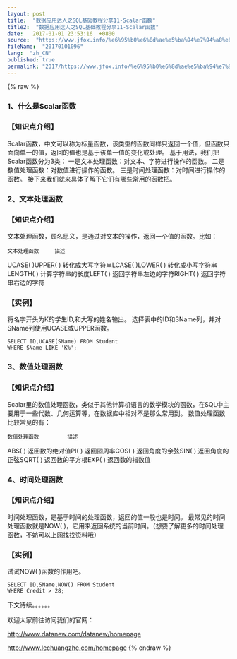 ```yaml
---
layout: post
title:  "数据应用达人之SQL基础教程分享11-Scalar函数"
title2:  "数据应用达人之SQL基础教程分享11-Scalar函数"
date:   2017-01-01 23:53:16  +0800
source:  "https://www.jfox.info/%e6%95%b0%e6%8d%ae%e5%ba%94%e7%94%a8%e8%be%be%e4%ba%ba%e4%b9%8bsql%e5%9f%ba%e7%a1%80%e6%95%99%e7%a8%8b%e5%88%86%e4%ba%ab11scalar%e5%87%bd%e6%95%b0.html"
fileName:  "20170101096"
lang:  "zh_CN"
published: true
permalink: "2017/https://www.jfox.info/%e6%95%b0%e6%8d%ae%e5%ba%94%e7%94%a8%e8%be%be%e4%ba%ba%e4%b9%8bsql%e5%9f%ba%e7%a1%80%e6%95%99%e7%a8%8b%e5%88%86%e4%ba%ab11scalar%e5%87%bd%e6%95%b0.html"
---
```

{% raw %}
### 1、什么是Scalar函数

### 【知识点介绍】

Scalar函数，中文可以称为标量函数，该类型的函数同样只返回一个值，但函数只面向单一的值，返回的值也是基于该单一值的变化或处理。
基于用法，我们把Scalar函数分为3类：
一是文本处理函数：对文本、字符进行操作的函数。
二是数值处理函数：对数值进行操作的函数。
三是时间处理函数：对时间进行操作的函数。
接下来我们就来具体了解下它们有哪些常用的函数把。

### 2、文本处理函数

### 【知识点介绍】

文本处理函数，顾名思义，是通过对文本的操作，返回一个值的函数。比如：
 

    文本处理函数     描述 
  UCASE( )UPPER( )    转化成大写字符串LCASE( )LOWER( )            转化成小写字符串LENGTH( )    计算字符串的长度LEFT( )    返回字符串左边的字符RIGHT( )    返回字符串右边的字符
###  

### 【实例】

将名字开头为K的学生ID,和大写的姓名输出。
选择表中的ID和SName列，并对SName列使用UCASE或UPPER函数。

    SELECT ID,UCASE(SName) FROM Student
    WHERE SName LIKE 'K%';

### 3、数值处理函数

### 【知识点介绍】

Scalar里的数值处理函数，类似于其他计算机语言的数学模块的函数，在SQL中主要用于一些代数、几何运算等，在数据库中相对不是那么常用到。
数值处理函数比较常见的有：
 

    数值处理函数         描述 
  ABS( )        返回数的绝对值PI( )        返回圆周率COS( )        返回角度的余弦SIN( )        返回角度的正弦SQRT( )        返回数的平方根EXP( )        返回数的指数值
###  

### 4、时间处理函数

### 【知识点介绍】

时间处理函数，是基于时间的处理函数，返回的值一般也是时间。
最常见的时间处理函数就是NOW( )，它用来返回系统的当前时间。（想要了解更多的时间处理函数，不妨可以上网找找资料哦）

### 【实例】

试试NOW( )函数的作用吧。

    SELECT ID,SName,NOW() FROM Student
    WHERE Credit > 28;

下文待续。。。。。。

欢迎大家前往访问我们的官网：

http://www.datanew.com/datanew/homepage

http://www.lechuangzhe.com/homepage
{% endraw %}